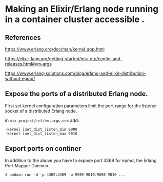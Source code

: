 # Making an Elixir/Erlang node running in a container cluster accessible .

## References

https://www.erlang.org/doc/man/kernel_app.html

https://elixir-lang.org/getting-started/mix-otp/config-and-releases.html#vm-args

https://www.erlang-solutions.com/blog/erlang-and-elixir-distribution-without-epmd/

## Expose the ports of a distributed Erlang node.

First set kernel configuration parameters limit the port range for the listener socket of a distributed Erlang node.

in `mix-project/rel/vm.args.eex` add:

```
-kernel inet_dist_listen_min 9000
-kernel inet_dist_listen_max 9010
```

## Export ports on continer

In addition to the above you have to expose port 4369 for epmd, the Erlang Port Mapper Daemon.

```
$ podman run -d -p 4369:4369 -p 9000-9010:9000-9010 ...
```
